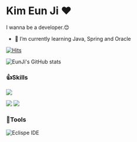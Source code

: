 # Kim Eun Ji ❤️
I wanna be a developer.😊

- 🌱 I’m currently learning Java, Spring and Oracle

[![Hits](https://hits.seeyoufarm.com/api/count/incr/badge.svg?url=https%3A%2F%2Fgithub.com%2Fashakyu%2Fhit-counter&count_bg=%23DBCBFF&title_bg=%23645454&icon=&icon_color=%23E7E7E7&title=hits&edge_flat=false)](https://hits.seeyoufarm.com)

![EunJi's GitHub stats](https://github-readme-stats.vercel.app/api?username=ashakyu&show_icons=true&theme=dracula)



### 👍Skills                          
<img src="http://img.shields.io/badge/Java-007396.svg??style=for-the-badge&logo=JAVA&logoColor=white"/></a>


<img src="http://img.shields.io/badge/Oracle-F80000.svg?style=for-the-badge&logo=Oracle&logoColor=white"/></a>
<img src="http://img.shields.io/badge/Spring-6DB33F.svg?style=for-the-badge&logo=SPRING&logoColor=white"/></a>
         
         
         
### 🐾Tools    

![Eclispe IDE](https://img.shields.io/badge/Eclipse%20IDE-2C2255.svg?style=for-the-badge&logo=Eclipse%20IDE&logoColore=white)





<!--
- 🔭 I’m currently working on ...

- 🌱 I’m currently learning ...
- 👯 I’m looking to collaborate on ...
- 🤔 I’m looking for help with ...
- 💬 Ask me about ...
- 📫 How to reach me: ...
- 😄 Pronouns: ...
- ⚡ Fun fact: ...
-->
